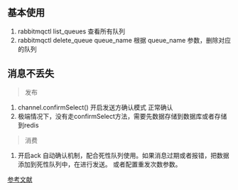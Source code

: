 ## 基本使用
1. rabbitmqctl list_queues 查看所有队列
2. rabbitmqctl delete_queue queue_name 根据 queue_name 参数，删除对应的队列


## 消息不丢失 
> 发布
1. channel.confirmSelect() 开启发送方确认模式 正常确认
2. 极端情况下，没有走confirmSelect方法，需要先数据存储到数据库或者存储到redis
> 消费
1. 开启ack 自动确认机制，配合死性队列使用。如果消息过期或者报错，把数据添加到死性队列中，在进行发送。 或者配置重发次数参数。

[参考文献](https://juejin.cn/post/7132268340541653005)  